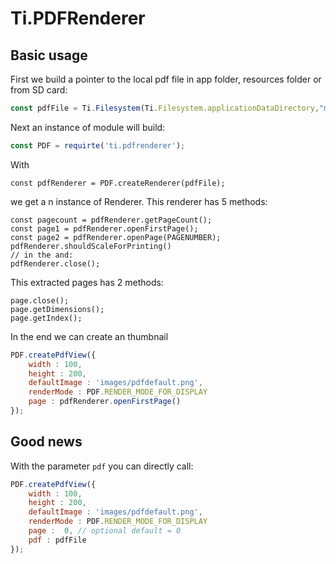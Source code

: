 # Ti.PDFRenderer


## Basic usage

First we build a pointer to the local pdf file in app folder, resources folder or from SD card:

```javascript
const pdfFile = Ti.Filesystem(Ti.Filesystem.applicationDataDirectory,"my.pdf");
```
Next an instance of module will build:

```javascript
const PDF = requirte('ti.pdfrenderer');
```
With 

```
const pdfRenderer = PDF.createRenderer(pdfFile);
```
we get a n instance of Renderer.
This renderer has 5 methods:

```
const pagecount = pdfRenderer.getPageCount();
const page1 = pdfRenderer.openFirstPage();
const page2 = pdfRenderer.openPage(PAGENUMBER);
pdfRenderer.shouldScaleForPrinting()
// in the and:
pdfRenderer.close();
```

This extracted pages has 2 methods:

```
page.close();
page.getDimensions();
page.getIndex();
```

In the end we can create an thumbnail 

```javascript
PDF.createPdfView({
	width : 100,
	height : 200,
	defaultImage : 'images/pdfdefault.png',
	renderMode : PDF.RENDER_MODE_FOR_DISPLAY
    page : pdfRenderer.openFirstPage()
});
```

## Good news

With the parameter `pdf` you can directly call:

```javascript
PDF.createPdfView({
    width : 100,
    height : 200,
    defaultImage : 'images/pdfdefault.png',
    renderMode : PDF.RENDER_MODE_FOR_DISPLAY
    page :  0, // optional default = 0
	pdf : pdfFile
});
```